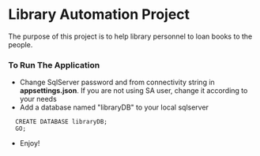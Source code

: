 # Library Automation Project
  The purpose of this project is to help library personnel to loan books to the people.
### To Run The Application
* Change SqlServer password and from connectivity string in **appsettings.json**. If you are not using SA user,
  change it according to your needs
* Add a database named "libraryDB" to your local sqlserver
```
  CREATE DATABASE libraryDB;
  GO;
```
* Enjoy!
